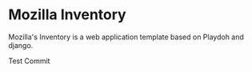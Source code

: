 Mozilla Inventory
=======

Mozilla's Inventory is a web application template based on Playdoh and django.

Test Commit
